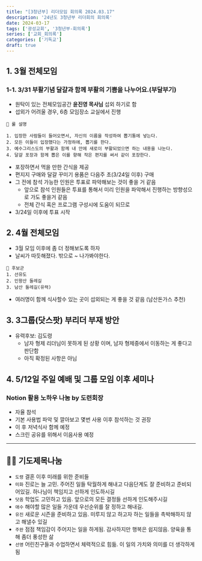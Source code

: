 ```yaml
---
title: "[3청년부] 리더모임 회의록 2024.03.17"
description: '24년도 3청년부 리더회의 회의록'
date: 2024-03-17
tags: ['광성교회', '3청년부-회의록']
series: ['교회_회의록']
categories: ['기독교']
draft: true
---
```

## 1. 3월 전체모임
### 1-1. 3/31 부활기념 달걀과 함께 부활의 기쁨을 나누어요.(부달부기)
- 원탁이 있는 전체모임공간 __윤진영 목사님__ 섭외 하기로 함  
- 섭외가 어려울 경우, 6층 모임장소 교실에서 진행
```  
🤔 룰 설명

1. 입장한 사람들이 들어오면서, 자신의 이름을 작성하여 뽑기통에 넣는다.
2. 모든 이들이 입장했다는 가정하에, 뽑기를 한다.
3. 예수그리스도의 부활과 함께 내 안에 새로이 부활되었으면 하는 내용을 나눈다.
4. 달걀 포장과 함께 뽑은 이를 향해 작은 편지를 써서 같이 포장한다.
```
- 포장하면서 먹을 만한 간식을 제공
- 편지지 구매와 달걀 꾸미기 용품은 다음주 초(3/24일 이후) 구매
- 그 전에 참석 가능한 인원은 투표로 파악해보는 것이 좋을 거 같음
  - 앞으로 참석 인원들은 투표를 통해서 미리 인원을 파악해서 진행하는 방향성으로 가도 좋을거 같음
  - 전체 간식 혹은 프로그램 구성시에 도움이 되므로
- 3/24일 이후에 투표 시작
## 2. 4월 전체모임
- 3월 모임 이후에 좀 더 정해보도록 하자
- 날씨가 따듯해졌다. 밖으로 ~ 나가봐야한다.
```
🚗 후보군
1. 선유도
2. 인왕산 둘레길
3. 남산 둘레길(유력)
```
- 여러명이 함께 식사할수 있는 곳이 섭외되는 게 좋을 것 같음 (남산돈가스 추천)
## 3. 3그룹(닷스팟) 부리더 부재 방안
- 유력후보: 김도령
  - 남자 형제 리더님이 못하게 된 상황 이며, 남자 형제중에서 이동하는 게 좋다고 판단함
  - 아직 확정된 사항은 아님
## 4. 5/12일 주일 예배 및 그룹 모임 이후 세미나
### Notion 활용 노하우 나눔 by 도련회장
- 자율 참석
- 기본 사용법 파악 및 깔아보고 몇번 사용 이후 참석하는 것 권장
- 이 후 저녁식사 함께 예정
- 스크린 공유를 위해서 이음사용 예정
---
## 🙏🏽 기도제목나눔
* `도령` 결혼 이후 미래를 위한 준비들
* `미화` 진로는 늘 고민. 주어진 일들 탁월하게 해내고 다음단계도 잘 준비하고 준비되어있길. 하나님이 책임지고 선하게 인도하시길
* `닷옴` 학업도 고민하고 있음. 앞으로의 모든 결정들 선하게 인도해주시길
* `애수` 해야할 많은 일들 가운데 우선순위를 잘 정하고 해내길.
* `유진` 새로운 시즌을 준비하고 있음. 미루지 않고 하고자 하는 일들을 촉박해하지 않고 해낼수 있길
* `주완` 점점 책임감이 주어지는 일을 하게됨. 감사하지만 행복은 쉽지않음. 양육을 통해 좀더 풍성한 삶
* `선영` 어린친구들과 수업하면서 체력적으로 힘듦. 이 일의 가치와 의미를 더 생각하게 됨
